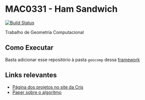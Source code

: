 # MAC0331 - Ham Sandwich
[![Build Status](https://travis-ci.org/pedroteosousa/MAC0331.svg?branch=master)](https://travis-ci.org/pedroteosousa/MAC0331)

Trabalho de Geometria Computacional

## Como Executar

Basta adicionar esse repositório à pasta `geocomp` dessa [framework](https://gitlab.com/visportella/geocomp-py-framework)

## Links relevantes
- [Página dos projetos no site da Cris](https://www.ime.usp.br/~cris/aulas/18_2_331/projetos.html)
- [Paper sobre o algoritmo](https://link.springer.com/content/pdf/10.1007%2FBF02574017.pdf)
